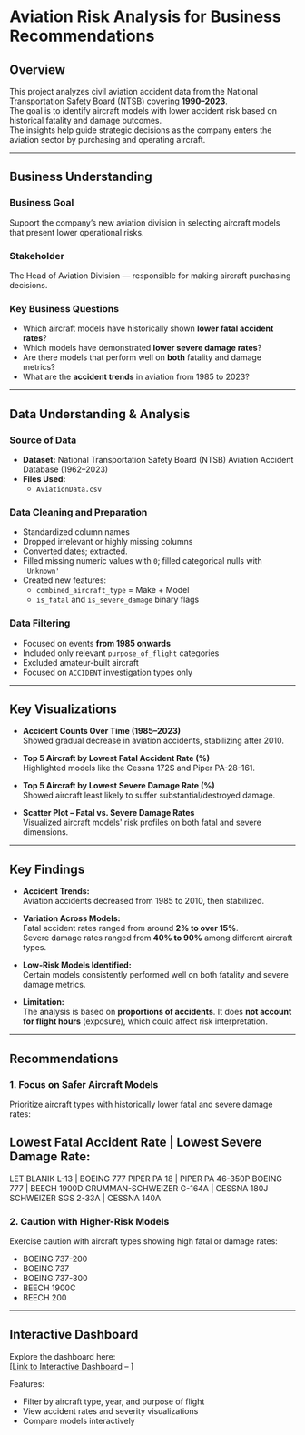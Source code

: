 # Aviation Risk Analysis for Business Recommendations

## Overview

This project analyzes civil aviation accident data from the National Transportation Safety Board (NTSB) covering **1990–2023**.  
The goal is to identify aircraft models with lower accident risk based on historical fatality and damage outcomes.  
The insights help guide strategic decisions as the company enters the aviation sector by purchasing and operating aircraft.

---

## Business Understanding

### Business Goal
Support the company’s new aviation division in selecting aircraft models that present lower operational risks.

### Stakeholder
The Head of Aviation Division — responsible for making aircraft purchasing decisions.

### Key Business Questions
- Which aircraft models have historically shown **lower fatal accident rates**?
- Which models have demonstrated **lower severe damage rates**?
- Are there models that perform well on **both** fatality and damage metrics?
- What are the **accident trends** in aviation from 1985 to 2023?

---

## Data Understanding & Analysis

### Source of Data
- **Dataset:** National Transportation Safety Board (NTSB) Aviation Accident Database (1962–2023)
- **Files Used:**
  - `AviationData.csv`

### Data Cleaning and Preparation
- Standardized column names
- Dropped irrelevant or highly missing columns
- Converted dates; extracted.
- Filled missing numeric values with `0`; filled categorical nulls with `'Unknown'`
- Created new features:
  - `combined_aircraft_type` = Make + Model
  - `is_fatal` and `is_severe_damage` binary flags

### Data Filtering
- Focused on events **from 1985 onwards**
- Included only relevant `purpose_of_flight` categories
- Excluded amateur-built aircraft
- Focused on `ACCIDENT` investigation types only

---

## Key Visualizations

- **Accident Counts Over Time (1985–2023)**  
  Showed gradual decrease in aviation accidents, stabilizing after 2010.
  
- **Top 5 Aircraft by Lowest Fatal Accident Rate (%)**  
  Highlighted models like the Cessna 172S and Piper PA-28-161.

- **Top 5 Aircraft by Lowest Severe Damage Rate (%)**  
  Showed aircraft least likely to suffer substantial/destroyed damage.

- **Scatter Plot – Fatal vs. Severe Damage Rates**  
  Visualized aircraft models' risk profiles on both fatal and severe dimensions.

---

## Key Findings

- **Accident Trends:**  
  Aviation accidents decreased from 1985 to 2010, then stabilized.

- **Variation Across Models:**  
  Fatal accident rates ranged from around **2% to over 15%**.  
  Severe damage rates ranged from **40% to 90%** among different aircraft types.

- **Low-Risk Models Identified:**  
  Certain models consistently performed well on both fatality and severe damage metrics.

- **Limitation:**  
  The analysis is based on **proportions of accidents**. It does **not account for flight hours** (exposure), which could affect risk interpretation.

---

## Recommendations

### 1. Focus on Safer Aircraft Models
Prioritize aircraft types with historically lower fatal and severe damage rates:

Lowest Fatal Accident Rate                         | Lowest Severe Damage Rate:
----------------------------------------------------------------------------------------------------
LET BLANIK L-13                                    | BOEING 777
PIPER PA 18                                        | PIPER PA 46-350P
BOEING 777                                         | BEECH 1900D
GRUMMAN-SCHWEIZER G-164A                           | CESSNA 180J
SCHWEIZER SGS 2-33A                                | CESSNA 140A


### 2. Caution with Higher-Risk Models
Exercise caution with aircraft types showing high fatal or damage rates:
- BOEING 737-200
- BOEING 737
- BOEING 737-300
- BEECH 1900C
- BEECH 200

---

## Interactive Dashboard

Explore the dashboard here:  
 [[Link to Interactive Dashboar](https://public.tableau.com/views/Tableaudraft_17459046483820/Dashboard1?:language=en-US&publish=yes&:sid=&:redirect=auth&:display_count=n&:origin=viz_share_link)d – ]

Features:
- Filter by aircraft type, year, and purpose of flight
- View accident rates and severity visualizations
- Compare models interactively


